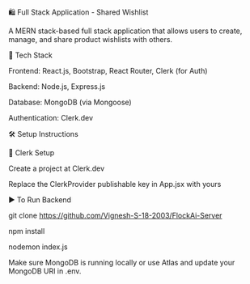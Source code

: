 🛍️ Full Stack Application - Shared Wishlist


A MERN stack-based full stack application that allows users to create, manage, and share product wishlists with others.


🔧 Tech Stack


Frontend: React.js, Bootstrap, React Router, Clerk (for Auth)

Backend: Node.js, Express.js

Database: MongoDB (via Mongoose)

Authentication: Clerk.dev


🛠️ Setup Instructions


🔐 Clerk Setup


Create a project at Clerk.dev

Replace the ClerkProvider publishable key in App.jsx with yours


▶️ To Run Backend


git clone https://github.com/Vignesh-S-18-2003/FlockAi-Server

npm install

nodemon index.js


Make sure MongoDB is running locally or use Atlas and update your MongoDB URI in .env.
